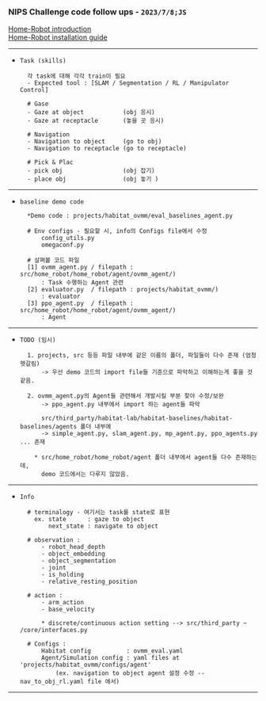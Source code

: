 ### NIPS Challenge code follow ups - `2023/7/8;JS` 

[Home-Robot introduction](https://aihabitat.org/challenge/2023_homerobot_ovmm/)  
[Home-Robot installation guide](https://github.com/facebookresearch/home-robot)


----

- `Task (skills)`


        각 task에 대해 각각 train이 필요
        - Expected tool : [SLAM / Segmentation / RL / Manipulator Control]  

        # Gase
        - Gaze at object           (obj 응시)
        - Gaze at receptacle       (놓을 곳 응시)

        # Navigation 
        - Navigation to object     (go to obj)
        - Navigation to receptacle (go to receptacle)

        # Pick & Plac
        - pick obj                 (obj 잡기)
        - place obj                (obj 놓기 )

---

- `baseline demo code`


        *Demo code : projects/habitat_ovmm/eval_baselines_agent.py

        # Env configs - 필요할 시, info의 Configs file에서 수정 
            config_utils.py  
            omegaconf.py      
    
        # 살펴볼 코드 파일 
        [1] ovmm_agent.py / filepath : src/home_robot/home_robot/agent/ovmm_agent/)
            : Task 수행하는 Agent 관련  
        [2] evaluator.py  / filepath : projects/habitat_ovmm/) 
            : evaluator
        [3] ppo_agent.py  / filepath : src/home_robot/home_robot/agent/ovmm_agent/)
            : Agent 


---

- `TODO (임시)`
        

        1. projects, src 등등 파일 내부에 같은 이름의 폴더, 파일들이 다수 존재 (엄청 헷갈림)
            -> 우선 demo 코드의 import file들 기준으로 파악하고 이해하는게 좋을 것 같음.
    
        2. ovmm_agent.py의 Agent들 관련해서 개발시킬 부분 찾아 수정/보완
            -> ppo_agent.py 내부에서 import 하는 agent들 파악

            src/third_party/habitat-lab/habitat-baselines/habitat-baselines/agents 폴더 내부에
            -> simple_agent.py, slam_agent.py, mp_agent.py, ppo_agents.py ... 존재
            
          * src/home_robot/home_robot/agent 폴더 내부에서 agent들 다수 존재하는데, 
            demo 코드에서는 다루지 않았음.
            
---

- `Info`


        # terminalogy - 여기서는 task를 state로 표현 
          ex. state      : gaze to object 
              next_state : navigate to object 

        # observation :
            - robot_head_depth
            - object_embedding
            - object_segmentation
            - joint
            - is_holding
            - relative_resting_position

        # action :
            - arm_action
            - base_velocity

            * discrete/continuous action setting --> src/third_party ~ /core/interfaces.py   

        # Configs :
            Habitat config          : ovmm_eval.yaml
            Agent/Simulation config : yaml files at 'projects/habitat_ovmm/configs/agent'
                (ex. navigation to object agent 설정 수정 -- nav_to_obj_rl.yaml file 에서) 

---    
    

    

    
